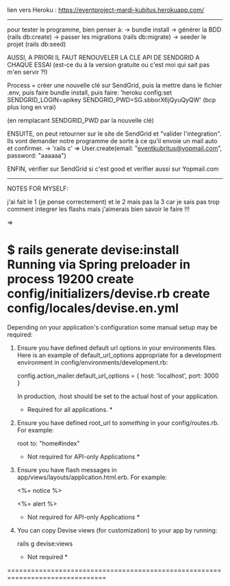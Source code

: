 lien vers Heroku : https://eventproject-mardi-kubitus.herokuapp.com/

- - - - - - - - - - - - - - - - - - - - - - - - - - - - - - - - - - -

pour tester le programme, bien penser à:
-> bundle install
-> générer la BDD (rails db:create)
-> passer les migrations (rails db:migrate)
-> seeder le projet (rails db:seed)

AUSSI, A PRIORI IL FAUT RENOUVELER LA CLE API DE SENDGRID A CHAQUE ESSAI (est-ce du à la version gratuite ou c'est moi qui sait pas m'en servir ?!)

Process = créer une nouvelle clé sur SendGrid, puis la mettre dans le fichier .env, puis faire bundle install, puis faire:
 'heroku config:set SENDGRID_LOGIN=apikey SENDGRID_PWD=SG.sbborX6jQyuQyQW' (bcp plus long en vrai)
 
 (en remplacant SENDGRID_PWD par la nouvelle clé)
 
 ENSUITE, on peut retourner sur le site de SendGrid et "valider l'integration".
 Ils vont demander notre programme de sorte à ce qu'il envoie un mail auto et confirmer.
 			-> 'rails c' => User.create(email: "eventkubritus@yopmail.com", password: "aaaaaa")
 			
 ENFIN, vérifier sur SendGrid si c'est good et verifier aussi sur Yopmail.com
 
 
 
 
 
 
 
 _______________________________________________________________________________
 
 NOTES FOR MYSELF:
 
 j'ai fait le 1 (je pense correctement) et le 2 mais pas la 3 car je sais pas trop comment integrer les flashs mais j'aimerais bien savoir le faire !!!
 
 
 
 =>
 
 
 $ rails generate devise:install                                                                             
Running via Spring preloader in process 19200
      create  config/initializers/devise.rb
      create  config/locales/devise.en.yml
===============================================================================

Depending on your application's configuration some manual setup may be required:

  1. Ensure you have defined default url options in your environments files. Here
     is an example of default_url_options appropriate for a development environment
     in config/environments/development.rb:

       config.action_mailer.default_url_options = { host: 'localhost', port: 3000 }

     In production, :host should be set to the actual host of your application.

     * Required for all applications. *

  2. Ensure you have defined root_url to *something* in your config/routes.rb.
     For example:

       root to: "home#index"
     
     * Not required for API-only Applications *

  3. Ensure you have flash messages in app/views/layouts/application.html.erb.
     For example:

       <p class="notice"><%= notice %></p>
       <p class="alert"><%= alert %></p>

     * Not required for API-only Applications *

  4. You can copy Devise views (for customization) to your app by running:

       rails g devise:views
       
     * Not required *

===============================================================================



